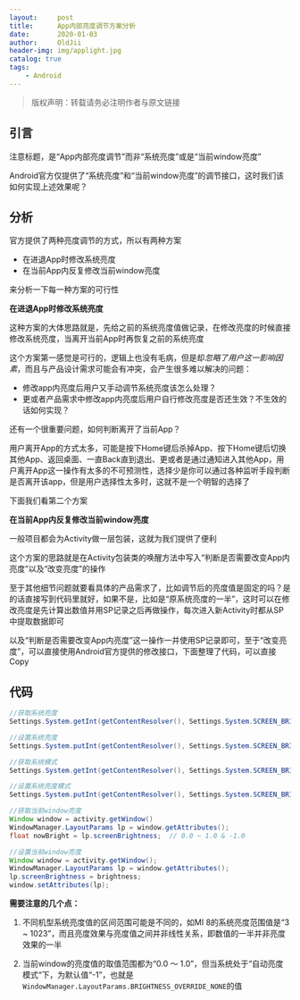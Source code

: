 ```yaml
---
layout:     post
title:      App内部亮度调节方案分析
date:       2020-01-03
author:     OldJii
header-img: img/applight.jpg
catalog: true
tags:
    - Android
---
```

> 版权声明：转载请务必注明作者与原文链接

## 引言
注意标题，是“App内部亮度调节”而非“系统亮度”或是“当前window亮度”

Android官方仅提供了“系统亮度”和“当前window亮度”的调节接口，这时我们该如何实现上述效果呢？

## 分析
官方提供了两种亮度调节的方式，所以有两种方案
- 在进退App时修改系统亮度
- 在当前App内反复修改当前window亮度

来分析一下每一种方案的可行性

**在进退App时修改系统亮度**

这种方案的大体思路就是，先给之前的系统亮度值做记录，在修改亮度的时候直接修改系统亮度，当离开当前App时再恢复之前的系统亮度

这个方案第一感觉是可行的，逻辑上也没有毛病，但是却*忽略了用户这一影响因素*，而且与产品设计需求可能会有冲突，会产生很多难以解决的问题：
- 修改app内亮度后用户又手动调节系统亮度该怎么处理？
- 更或者产品需求中修改app内亮度后用户自行修改亮度是否还生效？不生效的话如何实现？

还有一个很重要问题，如何判断离开了当前App？

用户离开App的方式太多，可能是按下Home键后杀掉App、按下Home键后切换其他App、返回桌面、一直Back直到退出、更或者是通过通知进入其他App，用户离开App这一操作有太多的不可预测性，选择少是你可以通过各种监听手段判断是否离开该app，但是用户选择性太多时，这就不是一个明智的选择了

下面我们看第二个方案

**在当前App内反复修改当前window亮度**

一般项目都会为Activity做一层包装，这就为我们提供了便利

这个方案的思路就是在Activity包装类的唤醒方法中写入“判断是否需要改变App内亮度”以及“改变亮度”的操作

至于其他细节问题就要看具体的产品需求了，比如调节后的亮度值是固定的吗？是的话直接写到代码里就好，如果不是，比如是“原系统亮度的一半”，这时可以在修改亮度是先计算出数值并用SP记录之后再做操作，每次进入新Activity时都从SP中提取数据即可

以及“判断是否需要改变App内亮度”这一操作一并使用SP记录即可，至于“改变亮度”，可以直接使用Android官方提供的修改接口，下面整理了代码，可以直接Copy

## 代码
```java
//获取系统亮度
Settings.System.getInt(getContentResolver(), Settings.System.SCREEN_BRIGHTNESS);	//3 ~ 1023

//设置系统亮度
Settings.System.putInt(getContentResolver(), Settings.System.SCREEN_BRIGHTNESS,systemBrightness);

//获取系统模式
Settings.System.getInt(getContentResolver(), Settings.System.SCREEN_BRIGHTNESS_MODE);

//设置系统亮度模式
Settings.System.putInt(getContentResolver(), Settings.System.SCREEN_BRIGHTNESS_MODE, systemMode);

//获取当前window亮度
Window window = activity.getWindow()
WindowManager.LayoutParams lp = window.getAttributes();
float nowBright = lp.screenBrightness;	// 0.0 ~ 1.0 & -1.0

//设置当前window亮度
Window window = activity.getWindow();
WindowManager.LayoutParams lp = window.getAttributes();
lp.screenBrightness = brightness;
window.setAttributes(lp);
```
**需要注意的几个点：**

1. 不同机型系统亮度值的区间范围可能是不同的，如MI 8的系统亮度范围值是“3 ~ 1023”，而且亮度效果与亮度值之间并非线性关系，即数值的一半并非亮度效果的一半

2. 当前window的亮度值的取值范围都为“0.0 ～ 1.0”，但当系统处于“自动亮度模式“下，为默认值“-1”，也就是`WindowManager.LayoutParams.BRIGHTNESS_OVERRIDE_NONE`的值